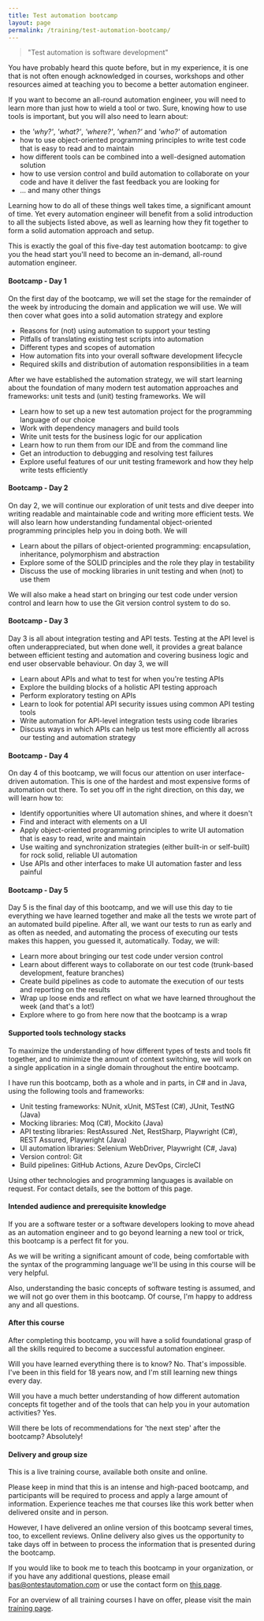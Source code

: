 ```yaml
---
title: Test automation bootcamp
layout: page
permalink: /training/test-automation-bootcamp/
---
```

> "Test automation is software development"

You have probably heard this quote before, but in my experience, it is one that is not often enough acknowledged in courses, workshops and other resources aimed at teaching you to become a better automation engineer.

If you want to become an all-round automation engineer, you will need to learn more than just how to wield a tool or two. Sure, knowing how to use tools is important, but you will also need to learn about:

* the _'why?'_, _'what?'_,  _'where?'_, _'when?'_ and _'who?'_ of automation
* how to use object-oriented programming principles to write test code that is easy to read and to maintain
* how different tools can be combined into a well-designed automation solution
* how to use version control and build automation to collaborate on your code and have it deliver the fast feedback you are looking for
* ... and many other things

Learning how to do all of these things well takes time, a significant amount of time. Yet every automation engineer will benefit from a solid introduction to all the subjects listed above, as well as learning how they fit together to form a solid automation approach and setup.

This is exactly the goal of this five-day test automation bootcamp: to give you the head start you'll need to become an in-demand, all-round automation engineer.

#### Bootcamp - Day 1
On the first day of the bootcamp, we will set the stage for the remainder of the week by introducing the domain and application we will use. We will then cover what goes into a solid automation strategy and explore

* Reasons for (not) using automation to support your testing
* Pitfalls of translating existing test scripts into automation
* Different types and scopes of automation
* How automation fits into your overall software development lifecycle
* Required skills and distribution of automation responsibilities in a team

After we have established the automation strategy, we will start learning about the foundation of many modern test automation approaches and frameworks: unit tests and (unit) testing frameworks. We will

* Learn how to set up a new test automation project for the programming language of our choice
* Work with dependency managers and build tools
* Write unit tests for the business logic for our application
* Learn how to run them from our IDE and from the command line
* Get an introduction to debugging and resolving test failures
* Explore useful features of our unit testing framework and how they help write tests efficiently

#### Bootcamp - Day 2
On day 2, we will continue our exploration of unit tests and dive deeper into writing readable and maintainable code and writing more efficient tests. We will also learn how understanding fundamental object-oriented programming principles help you in doing both. We will

* Learn about the pillars of object-oriented programming: encapsulation, inheritance, polymorphism and abstraction
* Explore some of the SOLID principles and the role they play in testability
* Discuss the use of mocking libraries in unit testing and when (not) to use them

We will also make a head start on bringing our test code under version control and learn how to use the Git version control system to do so.

#### Bootcamp - Day 3
Day 3 is all about integration testing and API tests. Testing at the API level is often underappreciated, but when done well, it provides a great balance between efficient testing and automation and covering business logic and end user observable behaviour. On day 3, we will

* Learn about APIs and what to test for when you're testing APIs
* Explore the building blocks of a holistic API testing approach
* Perform exploratory testing on APIs
* Learn to look for potential API security issues using common API testing tools
* Write automation for API-level integration tests using code libraries
* Discuss ways in which APIs can help us test more efficiently all across our testing and automation strategy

#### Bootcamp - Day 4
On day 4 of this bootcamp, we will focus our attention on user interface-driven automation. This is one of the hardest and most expensive forms of automation out there. To set you off in the right direction, on this day, we will learn how to:

* Identify opportunities where UI automation shines, and where it doesn't
* Find and interact with elements on a UI
* Apply object-oriented programming principles to write UI automation that is easy to read, write and maintain
* Use waiting and synchronization strategies (either built-in or self-built) for rock solid, reliable UI automation
* Use APIs and other interfaces to make UI automation faster and less painful

#### Bootcamp - Day 5
Day 5 is the final day of this bootcamp, and we will use this day to tie everything we have learned together and make all the tests we wrote part of an automated build pipeline. After all, we want our tests to run as early and as often as needed, and automating the process of executing our tests makes this happen, you guessed it, automatically. Today, we will:

* Learn more about bringing our test code under version control
* Learn about different ways to collaborate on our test code (trunk-based development, feature branches)
* Create build pipelines as code to automate the execution of our tests and reporting on the results
* Wrap up loose ends and reflect on what we have learned throughout the week (and that's a lot!)
* Explore where to go from here now that the bootcamp is a wrap

#### Supported tools technology stacks
To maximize the understanding of how different types of tests and tools fit together, and to minimize the amount of context switching, we will work on a single application in a single domain throughout the entire bootcamp.

I have run this bootcamp, both as a whole and in parts, in C# and in Java, using the following tools and frameworks:

* Unit testing frameworks: NUnit, xUnit, MSTest (C#), JUnit, TestNG (Java)
* Mocking libraries: Moq (C#), Mockito (Java)
* API testing libraries: RestAssured .Net, RestSharp, Playwright (C#), REST Assured, Playwright (Java)
* UI automation libraries: Selenium WebDriver, Playwright (C#, Java)
* Version control: Git
* Build pipelines: GitHub Actions, Azure DevOps, CircleCI

Using other technologies and programming languages is available on request. For contact details, see the bottom of this page.

#### Intended audience and prerequisite knowledge
If you are a software tester or a software developers looking to move ahead as an automation engineer and to go beyond learning a new tool or trick, this bootcamp is a perfect fit for you.

As we will be writing a significant amount of code, being comfortable with the syntax of the programming language we'll be using in this course will be very helpful.

Also, understanding the basic concepts of software testing is assumed, and we will not go over them in this bootcamp. Of course, I'm happy to address any and all questions.

#### After this course
After completing this bootcamp, you will have a solid foundational grasp of all the skills required to become a successful automation engineer.

Will you have learned everything there is to know? No. That's impossible. I've been in this field for 18 years now, and I'm still learning new things every day.

Will you have a much better understanding of how different automation concepts fit together and of the tools that can help you in your automation activities? Yes.

Will there be lots of recommendations for 'the next step' after the bootcamp? Absolutely!

#### Delivery and group size
This is a live training course, available both onsite and online.

Please keep in mind that this is an intense and high-paced bootcamp, and participants will be required to process and apply a large amount of information. Experience teaches me that courses like this work better when delivered onsite and in person.

However, I have delivered an online version of this bootcamp several times, too, to excellent reviews. Online delivery also gives us the opportunity to take days off in between to process the information that is presented during the bootcamp. 

If you would like to book me to teach this bootcamp in your organization, or if you have any additional questions, please email bas@ontestautomation.com or use the contact form on [this page](/contact/).

For an overview of all training courses I have on offer, please visit the main [training page](/training/).